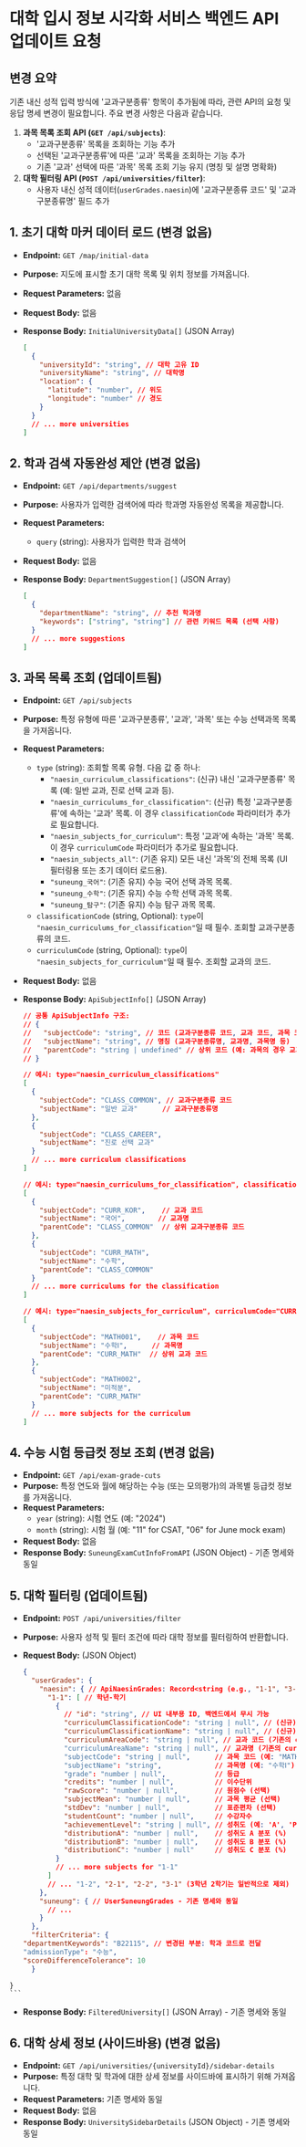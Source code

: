# 대학 입시 정보 시각화 서비스 백엔드 API 업데이트 요청

## 변경 요약

기존 내신 성적 입력 방식에 '교과구분종류' 항목이 추가됨에 따라, 관련 API의 요청 및 응답 명세 변경이 필요합니다. 주요 변경 사항은 다음과 같습니다.

1.  **과목 목록 조회 API (`GET /api/subjects`)**:
    *   '교과구분종류' 목록을 조회하는 기능 추가
    *   선택된 '교과구분종류'에 따른 '교과' 목록을 조회하는 기능 추가
    *   기존 '교과' 선택에 따른 '과목' 목록 조회 기능 유지 (명칭 및 설명 명확화)
2.  **대학 필터링 API (`POST /api/universities/filter`)**:
    *   사용자 내신 성적 데이터(`userGrades.naesin`)에 '교과구분종류 코드' 및 '교과구분종류명' 필드 추가

## 1. 초기 대학 마커 데이터 로드 (변경 없음)

-   **Endpoint:** `GET /map/initial-data`
-   **Purpose:** 지도에 표시할 초기 대학 목록 및 위치 정보를 가져옵니다.
-   **Request Parameters:** 없음
-   **Request Body:** 없음
-   **Response Body:** `InitialUniversityData[]` (JSON Array)

    ```json
    [
      {
        "universityId": "string", // 대학 고유 ID
        "universityName": "string", // 대학명
        "location": {
          "latitude": "number", // 위도
          "longitude": "number" // 경도
        }
      }
      // ... more universities
    ]
    ```

## 2. 학과 검색 자동완성 제안 (변경 없음)

-   **Endpoint:** `GET /api/departments/suggest`
-   **Purpose:** 사용자가 입력한 검색어에 따라 학과명 자동완성 목록을 제공합니다.
-   **Request Parameters:**
    -   `query` (string): 사용자가 입력한 학과 검색어
-   **Request Body:** 없음
-   **Response Body:** `DepartmentSuggestion[]` (JSON Array)

    ```json
    [
      {
        "departmentName": "string", // 추천 학과명
        "keywords": ["string", "string"] // 관련 키워드 목록 (선택 사항)
      }
      // ... more suggestions
    ]
    ```

## 3. 과목 목록 조회 (업데이트됨)

-   **Endpoint:** `GET /api/subjects`
-   **Purpose:** 특정 유형에 따른 '교과구분종류', '교과', '과목' 또는 수능 선택과목 목록을 가져옵니다.
-   **Request Parameters:**
    -   `type` (string): 조회할 목록 유형. 다음 값 중 하나:
        -   `"naesin_curriculum_classifications"`: (신규) 내신 '교과구분종류' 목록 (예: 일반 교과, 진로 선택 교과 등).
        -   `"naesin_curriculums_for_classification"`: (신규) 특정 '교과구분종류'에 속하는 '교과' 목록. 이 경우 `classificationCode` 파라미터가 추가로 필요합니다.
        -   `"naesin_subjects_for_curriculum"`: 특정 '교과'에 속하는 '과목' 목록. 이 경우 `curriculumCode` 파라미터가 추가로 필요합니다.
        -   `"naesin_subjects_all"`: (기존 유지) 모든 내신 '과목'의 전체 목록 (UI 필터링용 또는 초기 데이터 로드용).
        -   `"suneung_국어"`: (기존 유지) 수능 국어 선택 과목 목록.
        -   `"suneung_수학"`: (기존 유지) 수능 수학 선택 과목 목록.
        -   `"suneung_탐구"`: (기존 유지) 수능 탐구 과목 목록.
    -   `classificationCode` (string, Optional): `type`이 `"naesin_curriculums_for_classification"`일 때 필수. 조회할 교과구분종류의 코드.
    -   `curriculumCode` (string, Optional): `type`이 `"naesin_subjects_for_curriculum"`일 때 필수. 조회할 교과의 코드.
-   **Request Body:** 없음
-   **Response Body:** `ApiSubjectInfo[]` (JSON Array)

    ```json
    // 공통 ApiSubjectInfo 구조:
    // {
    //   "subjectCode": "string", // 코드 (교과구분종류 코드, 교과 코드, 과목 코드 등)
    //   "subjectName": "string", // 명칭 (교과구분종류명, 교과명, 과목명 등)
    //   "parentCode": "string | undefined" // 상위 코드 (예: 과목의 경우 교과 코드, 교과의 경우 교과구분종류 코드)
    // }

    // 예시: type="naesin_curriculum_classifications"
    [
      {
        "subjectCode": "CLASS_COMMON", // 교과구분종류 코드
        "subjectName": "일반 교과"      // 교과구분종류명
      },
      {
        "subjectCode": "CLASS_CAREER",
        "subjectName": "진로 선택 교과"
      }
      // ... more curriculum classifications
    ]

    // 예시: type="naesin_curriculums_for_classification", classificationCode="CLASS_COMMON"
    [
      {
        "subjectCode": "CURR_KOR",    // 교과 코드
        "subjectName": "국어",        // 교과명
        "parentCode": "CLASS_COMMON"  // 상위 교과구분종류 코드
      },
      {
        "subjectCode": "CURR_MATH",
        "subjectName": "수학",
        "parentCode": "CLASS_COMMON"
      }
      // ... more curriculums for the classification
    ]

    // 예시: type="naesin_subjects_for_curriculum", curriculumCode="CURR_MATH"
    [
      {
        "subjectCode": "MATH001",    // 과목 코드
        "subjectName": "수학Ⅰ",      // 과목명
        "parentCode": "CURR_MATH"  // 상위 교과 코드
      },
      {
        "subjectCode": "MATH002",
        "subjectName": "미적분",
        "parentCode": "CURR_MATH"
      }
      // ... more subjects for the curriculum
    ]
    ```

## 4. 수능 시험 등급컷 정보 조회 (변경 없음)

-   **Endpoint:** `GET /api/exam-grade-cuts`
-   **Purpose:** 특정 연도와 월에 해당하는 수능 (또는 모의평가)의 과목별 등급컷 정보를 가져옵니다.
-   **Request Parameters:**
    -   `year` (string): 시험 연도 (예: "2024")
    -   `month` (string): 시험 월 (예: "11" for CSAT, "06" for June mock exam)
-   **Request Body:** 없음
-   **Response Body:** `SuneungExamCutInfoFromAPI` (JSON Object) - 기존 명세와 동일

## 5. 대학 필터링 (업데이트됨)

-   **Endpoint:** `POST /api/universities/filter`
-   **Purpose:** 사용자 성적 및 필터 조건에 따라 대학 정보를 필터링하여 반환합니다.
  -   **Request Body:** (JSON Object)

      ```json
      {
        "userGrades": {
          "naesin": { // ApiNaesinGrades: Record<string (e.g., "1-1", "3-1"), UserNaesinSubject[]>
            "1-1": [ // 학년-학기
              {
                // "id": "string", // UI 내부용 ID, 백엔드에서 무시 가능
                "curriculumClassificationCode": "string | null", // (신규) 교과구분종류 코드
                "curriculumClassificationName": "string | null", // (신규) 교과구분종류명
                "curriculumAreaCode": "string | null", // 교과 코드 (기존의 curriculumAreaCode, 예: "CURR_MATH")
                "curriculumAreaName": "string | null", // 교과명 (기존의 curriculumAreaName, 예: "수학")
                "subjectCode": "string | null",      // 과목 코드 (예: "MATH001")
                "subjectName": "string",             // 과목명 (예: "수학Ⅰ")
                "grade": "number | null",            // 등급
                "credits": "number | null",          // 이수단위
                "rawScore": "number | null",         // 원점수 (선택)
                "subjectMean": "number | null",      // 과목 평균 (선택)
                "stdDev": "number | null",           // 표준편차 (선택)
                "studentCount": "number | null",     // 수강자수
                "achievementLevel": "string | null", // 성취도 (예: 'A', 'P')
                "distributionA": "number | null",    // 성취도 A 분포 (%)
                "distributionB": "number | null",    // 성취도 B 분포 (%)
                "distributionC": "number | null"     // 성취도 C 분포 (%)
              }
              // ... more subjects for "1-1"
            ]
            // ... "1-2", "2-1", "2-2", "3-1" (3학년 2학기는 일반적으로 제외)
          },
          "suneung": { // UserSuneungGrades - 기존 명세와 동일
            // ...
          }
        },
        "filterCriteria": {
      "departmentKeywords": "B22115", // 변경된 부분: 학과 코드로 전달
      "admissionType": "수능",
      "scoreDifferenceTolerance": 10
        }
    }
    ```

-   **Response Body:** `FilteredUniversity[]` (JSON Array) - 기존 명세와 동일

## 6. 대학 상세 정보 (사이드바용) (변경 없음)

-   **Endpoint:** `GET /api/universities/{universityId}/sidebar-details`
-   **Purpose:** 특정 대학 및 학과에 대한 상세 정보를 사이드바에 표시하기 위해 가져옵니다.
-   **Request Parameters:** 기존 명세와 동일
-   **Request Body:** 없음
-   **Response Body:** `UniversitySidebarDetails` (JSON Object) - 기존 명세와 동일